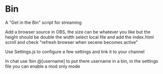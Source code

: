 # Bin
 A "Get in the Bin" script for streaming

Add a browser source in OBS, the size can be whatever you like 
but the height should be double the width
select local file and add the index.html
scroll and check "refresh browser when secene becomes active"

Use Settings.js to configure a few settings and link it to your channel

In chat use !bin @[username] to put there username in a bin, in the settings file you can enable a mod only mode